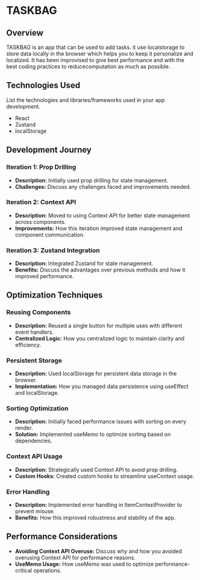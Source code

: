# TASKBAG

## Overview

TASKBAG is an app that can be used to add tasks. it use localstorage to store data locally in the browser which helps you to keep it personalize and localized. It has been improvised to give best performance and with the best coding practices to reducecomputation as much as possible.

## Technologies Used

List the technologies and libraries/frameworks used in your app development.

- React
- Zustand
- localStorage

## Development Journey

### Iteration 1: Prop Drilling

- **Description:** Initially used prop drilling for state management.
- **Challenges:** Discuss any challenges faced and improvements needed.

### Iteration 2: Context API

- **Description:** Moved to using Context API for better state management across components.
- **Improvements:** How this iteration improved state management and component communication.

### Iteration 3: Zustand Integration

- **Description:** Integrated Zustand for state management.
- **Benefits:** Discuss the advantages over previous methods and how it improved performance.

## Optimization Techniques

### Reusing Components

- **Description:** Reused a single button for multiple uses with different event handlers.
- **Centralized Logic:** How you centralized logic to maintain clarity and efficiency.

### Persistent Storage

- **Description:** Used localStorage for persistent data storage in the browser.
- **Implementation:** How you managed data persistence using useEffect and localStorage.

### Sorting Optimization

- **Description:** Initially faced performance issues with sorting on every render.
- **Solution:** Implemented useMemo to optimize sorting based on dependencies.

### Context API Usage

- **Description:** Strategically used Context API to avoid prop drilling.
- **Custom Hooks:** Created custom hooks to streamline useContext usage.

### Error Handling

- **Description:** Implemented error handling in ItemContextProvider to prevent misuse.
- **Benefits:** How this improved robustness and stability of the app.

## Performance Considerations

- **Avoiding Context API Overuse:** Discuss why and how you avoided overusing Context API for performance reasons.
- **UseMemo Usage:** How useMemo was used to optimize performance-critical operations.
